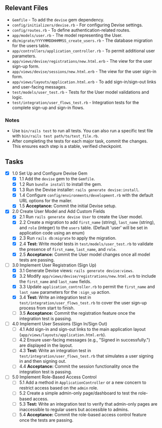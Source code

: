 ## Relevant Files

- `Gemfile` - To add the `devise` gem dependency.
- `config/initializers/devise.rb` - For configuring Devise settings.
- `config/routes.rb` - To define authentication-related routes.
- `app/models/user.rb` - The model representing the User.
- `db/migrate/YYYYMMDDHHMMSS_create_users.rb` - The database migration for the
  users table.
- `app/controllers/application_controller.rb` - To permit additional user
  parameters.
- `app/views/devise/registrations/new.html.erb` - The view for the user
  sign-up form.
- `app/views/devise/sessions/new.html.erb` - The view for the user sign-in
  form.
- `app/views/layouts/application.html.erb` - To add sign-in/sign-out links
  and user-facing messages.
- `test/models/user_test.rb` - Tests for the User model validations and
  logic.
- `test/integration/user_flows_test.rb` - Integration tests for the complete
  sign-up and sign-in flows.

### Notes

- Use `bin/rails test` to run all tests. You can also run a specific test file
  with `bin/rails test path/to/test_file.rb`.
- After completing the tests for each major task, commit the changes. This
  ensures each step is a stable, verified checkpoint.

## Tasks

- [x] 1.0 Set Up and Configure Devise Gem
  - [x] 1.1 Add the `devise` gem to the `Gemfile`.
  - [x] 1.2 Run `bundle install` to install the gem.
  - [x] 1.3 Run the Devise installer: `rails generate devise:install`.
  - [x] 1.4 Configure `config/environments/development.rb` with the default
    URL options for the mailer.
  - [x] 1.5 **Acceptance:** Commit the initial Devise setup.

- [x] 2.0 Create User Model and Add Custom Fields
  - [x] 2.1 Run `rails generate devise User` to create the User model.
  - [x] 2.2 Create a migration to add `first_name` (string), `last_name`
    (string), and `role` (integer) to the `users` table. (Default 'user' will be set in application code using an enum)
  - [x] 2.3 Run `rails db:migrate` to apply the migration.
  - [x] 2.4 **Test:** Write model tests in `test/models/user_test.rb` to
    validate the presence of `first_name`, `last_name`, and `role`.
  - [x] 2.5 **Acceptance:** Commit the User model changes once all model tests
    are passing.

- [ ] 3.0 Implement User Registration (Sign Up)
  - [x] 3.1 Generate Devise views: `rails generate devise:views`.
  - [x] 3.2 Modify `app/views/devise/registrations/new.html.erb` to include
    the `first_name` and `last_name` fields.
  - [x] 3.3 Update `application_controller.rb` to permit the `first_name` and
    `last_name` parameters for the `:sign_up` action.
  - [x] 3.4 **Test:** Write an integration test in
    `test/integration/user_flows_test.rb` to cover the user sign-up
    process from start to finish.
  - [ ] 3.5 **Acceptance:** Commit the registration feature once the
    integration test is passing.

- [ ] 4.0 Implement User Sessions (Sign In/Sign Out)
  - [ ] 4.1 Add sign-in and sign-out links to the main application layout
    (`app/views/layouts/application.html.erb`).
  - [ ] 4.2 Ensure user-facing messages (e.g., "Signed in successfully.") are
    displayed in the layout.
  - [ ] 4.3 **Test:** Write an integration test in
    `test/integration/user_flows_test.rb` that simulates a user signing in
    and then signing out.
  - [ ] 4.4 **Acceptance:** Commit the session functionality once the
    integration test is passing.

- [ ] 5.0 Implement Role-Based Access Control
  - [ ] 5.1 Add a method in `ApplicationController` or a new concern to
    restrict access based on the `admin` role.
  - [ ] 5.2 Create a simple admin-only page/dashboard to test the
    role-based access.
  - [ ] 5.3 **Test:** Write an integration test to verify that admin-only pages
    are inaccessible to regular users but accessible to admins.
  - [ ] 5.4 **Acceptance:** Commit the role-based access control feature once
    the tests are passing.
